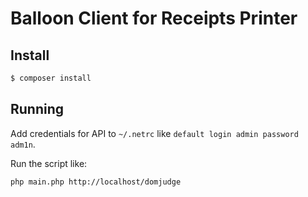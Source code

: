 # Balloon Client for Receipts Printer

## Install

```bash
$ composer install
```

## Running

Add credentials for API to `~/.netrc` like `default login admin password adm1n`.

Run the script like:

```bash
php main.php http://localhost/domjudge
```
